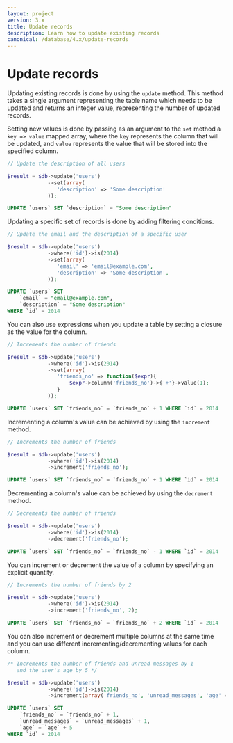 ```yaml
---
layout: project
version: 3.x
title: Update records
description: Learn how to update existing records
canonical: /database/4.x/update-records
---
```

# Update records

Updating existing records is done by using the `update` method. 
This method takes a single argument representing the table name which needs to be updated
and returns an integer value, representing the number of updated records.

Setting new values is done by passing as an argument to the `set` method a `key => value`
mapped array, where the `key` represents the column that will be updated, and `value`
represents the value that will be stored into the specified column.

```php
// Update the description of all users

$result = $db->update('users')
             ->set(array(
                'description' => 'Some description'
             ));
```
```sql
UPDATE `users` SET `description` = "Some description"
```

Updating a specific set of records is done by adding filtering conditions.

```php
// Update the email and the description of a specific user

$result = $db->update('users')
             ->where('id')->is(2014)
             ->set(array(
                'email' => 'email@example.com',
                'description' => 'Some description',
             ));
```
```sql
UPDATE `users` SET 
    `email` = "email@example.com", 
    `description` = "Some description" 
WHERE `id` = 2014
```

You can also use expressions when you update a table by setting a closure as the value for the column.

```php
// Increments the number of friends

$result = $db->update('users')
             ->where('id')->is(2014)
             ->set(array(
                'friends_no' => function($expr){
                    $expr->column('friends_no')->{'+'}->value(1);
                }
             ));
```
```sql
UPDATE `users` SET `friends_no` = `friends_no` + 1 WHERE `id` = 2014
```

Incrementing a column's value can be achieved by using the `increment` method.

```php
// Increments the number of friends

$result = $db->update('users')
             ->where('id')->is(2014)
             ->increment('friends_no');
```
```sql
UPDATE `users` SET `friends_no` = `friends_no` + 1 WHERE `id` = 2014
```

Decrementing a column's value can be achieved by using the `decrement` method.

```php
// Decrements the number of friends

$result = $db->update('users')
             ->where('id')->is(2014)
             ->decrement('friends_no');
```
```sql
UPDATE `users` SET `friends_no` = `friends_no` - 1 WHERE `id` = 2014
```

You can increment or decrement the value of a column by specifying an explicit quantity.

```php
// Increments the number of friends by 2

$result = $db->update('users')
             ->where('id')->is(2014)
             ->increment('friends_no', 2);
```
```sql
UPDATE `users` SET `friends_no` = `friends_no` + 2 WHERE `id` = 2014
```

You can also increment or decrement multiple columns at the same time and you can use different
incrementing/decrementing values for each column.

```php
/* Increments the number of friends and unread messages by 1
   and the user's age by 5 */ 

$result = $db->update('users')
             ->where('id')->is(2014)
             ->increment(array('friends_no', 'unread_messages', 'age' => 5));
```
```sql
UPDATE `users` SET
    `friends_no` = `friends_no` + 1,
    `unread_messages` = `unread_messages` + 1,
    `age` = `age` + 5
WHERE `id` = 2014
```
